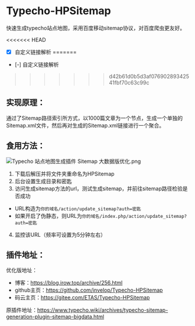 # Typecho-HPSitemap
快速生成typecho站点地图，采用百度移动sitemap协议，对百度爬虫更友好。



<<<<<<< HEAD
- [x] 自定义链接解析
=======
- [-] 自定义链接解析
>>>>>>> d42b61d0b5d3af07690289342541fbf70c63c99c



## 实现原理：

通过了Sitemap路径索引所方式，以1000篇文章为一个节点，生成一个单独的Sitemap.xml文件，然后再对生成的Sitemap.xml链接进行一个聚合。



## 食用方法：
![Typecho 站点地图生成插件 Sitemap 大数据版优化.png](https://blog.irow.top/usr/uploads/2019/07/2806146079.png)
1. 下载后解压并将文件夹重命名为HPSitemap
2. 后台设置生成目录和密匙
3. 访问生成sitemap方法的url，测试生成sitemap，并前往sitemap路径检验是否成功
  - URL构造为`你的域名/action/update_sitemap?auth=密匙`
  - 如果开启了伪静态，则URL为`你的域名/index.php/action/update_sitemap?auth=密匙`

4. 监控该URL（频率可设置为5分钟左右）



## 插件地址：

优化版地址：
- 博客：<https://blog.irow.top/archive/256.html>
- github主页：<https://github.com/invelop/Typecho-HPSitemap>
- 码云主页：<https://gitee.com/ETAS/Typecho-HPSitemap>

原插件地址：https://www.typecho.wiki/archives/typecho-sitemap-generation-plugin-sitemap-bigdata.html
